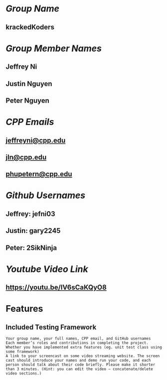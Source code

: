 # _Group Name_
## krackedKoders
##
##
##
# _Group Member Names_
## Jeffrey Ni
## Justin Nguyen
## Peter Nguyen
##
##
##
# _CPP Emails_
## jeffreyni@cpp.edu
## jln@cpp.edu
## phupetern@cpp.edu
##
##
##
# _Github Usernames_
## Jeffrey: jefni03
## Justin: gary2245
## Peter: 2SikNinja
##
##
##
# _Youtube Video Link_
## https://youtu.be/lV6sCaKQyO8
##
##
##
# Features
## Included Testing Framework
    Your group name, your full names, CPP email, and GitHub usernames
    Each member’s roles and contributions in completing the project.
    Whether you have implemented extra features (eg. unit test class using some framework)
    A link to your screencast on some video streaming website. The screen cast should introduce your names and demo run your code, and each person should talk about their code briefly. Please make it shorter than 3 minutes. (Hint: you can edit the video – concatenate/delete video sections.)
